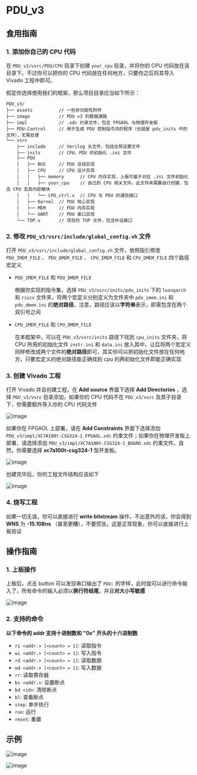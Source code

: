 # PDU_v3

## 食用指南

### 1. 添加你自己的 CPU 代码

在 `PDU_v3/vsrc/PDU/CPU` 目录下创建 `your_cpu` 目录，并将你的 CPU 代码放在该目录下。不过你可以把你的 CPU 代码放在任何地方，只要你之后将其导入 Vivado 工程中即可。

假定你选择使用我们的框架，那么项目目录应当如下所示：

```
PDU_v3/
├── assets          // 一些非功能性附件
├── image           // PDU v3 的数据通路
├── impl            // .xdc 约束文件，包含 FPGAOL 与物理开发板
├── PDU-Control     // 用于生成 PDU 控制指令流的程序（也就是 pdu_inits 中的文件），无需处理
└── vsrc 
    ├── include     // Verilog 头文件，包括全局设置文件
    ├── inits       // CPU、PDU 的初始化 .ini 文件 
    ├── PDU
    │   ├── BUS     // PDU 总线实现
    │   ├── CPU     // CPU 设计实现
    │   │   ├── memory      // CPU 内存实现，上板可基于对应 .ini 文件初始化
    │   │   ├── your_cpu    // 自己的 CPU 相关文件。此文件夹需要自行创建，包含 CPU 及其内部模块
    │   │   └── CPU_ctrl.v  // CPU 与 PDU 的通信接口
    │   ├── Kernel  // PDU 核心实现
    │   ├── MEM     // PDU 内存实现
    │   └── UART    // PDU 串口实现
    └── TOP.v       // 项目的 TOP 文件，包含外设接口
```

### 2. 修改 `PDU_v3/vsrc/include/global_config.vh` 文件

打开 `PDU_v3/vsrc/include/global_config.vh` 文件，依照指引修改 `PDU_IMEM_FILE` 、 `PDU_DMEM_FILE` 、 `CPU_IMEM_FILE` 和 `CPU_DMEM_FILE` 四个路径宏定义

- `PDU_IMEM_FILE` 和 `PDU_DMEM_FILE`

    根据你实现的指令集，选择 `PDU_v3/vsrc/inits/pdu_inits` 下的 `loongarch` 和 `riscv` 文件夹，将两个宏定义分别定义为文件夹中 `pdu_imem.ini` 和 `pdu_dmem.ini` 的**绝对路径**，注意，路径应该以**字符串**表示，即需包含在两个双引号之间

- `CPU_IMEM_FILE` 和 `CPU_DMEM_FILE`

    在本框架中，可以在 `PDU_v3/vsrc/inits` 路径下找到 `cpu_inits` 文件夹，将 CPU 所用的初始化文件 `instr.ini` 和 `data.ini` 放入其中，让后将两个宏定义同样修改成两个文件的**绝对路径**即可，其实你可以把初始化文件放在任何地方，只要宏定义的绝对路径能正确找到 cpu 的两初始化文件即能正确实现

### 3. 创建 Vivado 工程

打开 Vivado 并且创建工程，在 **Add source** 界面下选择 **Add Directories** ，选择 `PDU_v3/vsrc` 目录添加，如果你的 CPU 代码不在 `PDU_v3/vsrc` 及其子目录下，你需要额外导入你的 CPU 代码文件

![image](./assets/add_source.png)

如果你在 FPGAOL 上部署，请在 **Add Constraints** 界面下选择添加 `PDU_v3/impl/XC7A100t-CSG324-1_FPGAOL.xdc` 约束文件；如果你在物理开发板上部署，请选择添加 `PDU_v3/impl/XC7A100t-CSG324-1_BOARD.xdc` 约束文件。自然，你需要选择 **xc7a100t-csg324-1** 型开发板。

![image](./assets/add_constraints.png)

创建完毕后，你的工程文件结构应该如下

![image](./assets/project_struc.png)

### 4. 烧写工程

如果一切无误，你可以直接进行 **write bitstream** 操作，不出意外的话，你会得到 **WNS** 为 **-15.108ns** （甚至更糟），不要慌张，这是正常现象，你可以直接进行上板验证

## 操作指南

### 1. 上板操作

上板后，点击 button 可以发现串口输出了 `PDU:` 的字样，此时就可以进行命令输入了，所有命令的输入必须以**换行符结尾**，并且**对大小写敏感**

![image](./assets/on_board.png)

### 2. 支持的命令

**以下命令的 addr 支持十进制数和 "0x" 开头的十六进制数**

- `ri <addr.> [<count> = 1]`: 读取指令
- `wi <addr.> [<count> = 1]`: 写入指令
- `rd <addr.> [<count> = 1]`: 读取数据
- `wd <addr.> [<count> = 1]`: 写入数据
- `rr`: 读取寄存器
- `bs <addr.>`: 设置断点
- `bd <id>`: 清除断点
- `bl`: 查看断点
- `step`: 单步执行
- `run`: 运行
- `reset`: 重置

## 示例

![image](./assets/example1.png)

![image](./assets/example2.png)
